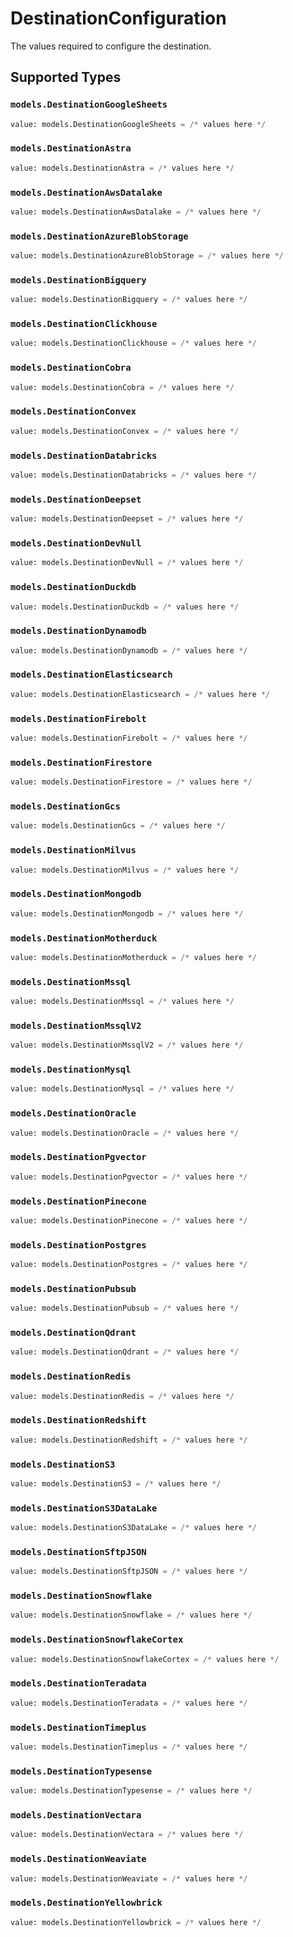 # DestinationConfiguration

The values required to configure the destination.


## Supported Types

### `models.DestinationGoogleSheets`

```python
value: models.DestinationGoogleSheets = /* values here */
```

### `models.DestinationAstra`

```python
value: models.DestinationAstra = /* values here */
```

### `models.DestinationAwsDatalake`

```python
value: models.DestinationAwsDatalake = /* values here */
```

### `models.DestinationAzureBlobStorage`

```python
value: models.DestinationAzureBlobStorage = /* values here */
```

### `models.DestinationBigquery`

```python
value: models.DestinationBigquery = /* values here */
```

### `models.DestinationClickhouse`

```python
value: models.DestinationClickhouse = /* values here */
```

### `models.DestinationCobra`

```python
value: models.DestinationCobra = /* values here */
```

### `models.DestinationConvex`

```python
value: models.DestinationConvex = /* values here */
```

### `models.DestinationDatabricks`

```python
value: models.DestinationDatabricks = /* values here */
```

### `models.DestinationDeepset`

```python
value: models.DestinationDeepset = /* values here */
```

### `models.DestinationDevNull`

```python
value: models.DestinationDevNull = /* values here */
```

### `models.DestinationDuckdb`

```python
value: models.DestinationDuckdb = /* values here */
```

### `models.DestinationDynamodb`

```python
value: models.DestinationDynamodb = /* values here */
```

### `models.DestinationElasticsearch`

```python
value: models.DestinationElasticsearch = /* values here */
```

### `models.DestinationFirebolt`

```python
value: models.DestinationFirebolt = /* values here */
```

### `models.DestinationFirestore`

```python
value: models.DestinationFirestore = /* values here */
```

### `models.DestinationGcs`

```python
value: models.DestinationGcs = /* values here */
```

### `models.DestinationMilvus`

```python
value: models.DestinationMilvus = /* values here */
```

### `models.DestinationMongodb`

```python
value: models.DestinationMongodb = /* values here */
```

### `models.DestinationMotherduck`

```python
value: models.DestinationMotherduck = /* values here */
```

### `models.DestinationMssql`

```python
value: models.DestinationMssql = /* values here */
```

### `models.DestinationMssqlV2`

```python
value: models.DestinationMssqlV2 = /* values here */
```

### `models.DestinationMysql`

```python
value: models.DestinationMysql = /* values here */
```

### `models.DestinationOracle`

```python
value: models.DestinationOracle = /* values here */
```

### `models.DestinationPgvector`

```python
value: models.DestinationPgvector = /* values here */
```

### `models.DestinationPinecone`

```python
value: models.DestinationPinecone = /* values here */
```

### `models.DestinationPostgres`

```python
value: models.DestinationPostgres = /* values here */
```

### `models.DestinationPubsub`

```python
value: models.DestinationPubsub = /* values here */
```

### `models.DestinationQdrant`

```python
value: models.DestinationQdrant = /* values here */
```

### `models.DestinationRedis`

```python
value: models.DestinationRedis = /* values here */
```

### `models.DestinationRedshift`

```python
value: models.DestinationRedshift = /* values here */
```

### `models.DestinationS3`

```python
value: models.DestinationS3 = /* values here */
```

### `models.DestinationS3DataLake`

```python
value: models.DestinationS3DataLake = /* values here */
```

### `models.DestinationSftpJSON`

```python
value: models.DestinationSftpJSON = /* values here */
```

### `models.DestinationSnowflake`

```python
value: models.DestinationSnowflake = /* values here */
```

### `models.DestinationSnowflakeCortex`

```python
value: models.DestinationSnowflakeCortex = /* values here */
```

### `models.DestinationTeradata`

```python
value: models.DestinationTeradata = /* values here */
```

### `models.DestinationTimeplus`

```python
value: models.DestinationTimeplus = /* values here */
```

### `models.DestinationTypesense`

```python
value: models.DestinationTypesense = /* values here */
```

### `models.DestinationVectara`

```python
value: models.DestinationVectara = /* values here */
```

### `models.DestinationWeaviate`

```python
value: models.DestinationWeaviate = /* values here */
```

### `models.DestinationYellowbrick`

```python
value: models.DestinationYellowbrick = /* values here */
```

